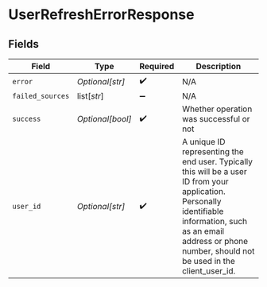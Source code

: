# UserRefreshErrorResponse


## Fields

| Field                                                                                                                                                                                                                   | Type                                                                                                                                                                                                                    | Required                                                                                                                                                                                                                | Description                                                                                                                                                                                                             |
| ----------------------------------------------------------------------------------------------------------------------------------------------------------------------------------------------------------------------- | ----------------------------------------------------------------------------------------------------------------------------------------------------------------------------------------------------------------------- | ----------------------------------------------------------------------------------------------------------------------------------------------------------------------------------------------------------------------- | ----------------------------------------------------------------------------------------------------------------------------------------------------------------------------------------------------------------------- |
| `error`                                                                                                                                                                                                                 | *Optional[str]*                                                                                                                                                                                                         | :heavy_check_mark:                                                                                                                                                                                                      | N/A                                                                                                                                                                                                                     |
| `failed_sources`                                                                                                                                                                                                        | list[*str*]                                                                                                                                                                                                             | :heavy_minus_sign:                                                                                                                                                                                                      | N/A                                                                                                                                                                                                                     |
| `success`                                                                                                                                                                                                               | *Optional[bool]*                                                                                                                                                                                                        | :heavy_check_mark:                                                                                                                                                                                                      | Whether operation was successful or not                                                                                                                                                                                 |
| `user_id`                                                                                                                                                                                                               | *Optional[str]*                                                                                                                                                                                                         | :heavy_check_mark:                                                                                                                                                                                                      | A unique ID representing the end user. Typically this will be a user ID from your application. Personally identifiable information, such as an email address or phone number, should not be used in the client_user_id. |